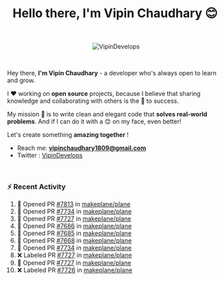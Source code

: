 <!--### Hi 👋 Vipin Chaudhary here!-->
<h1 align="center">Hello there, I'm Vipin Chaudhary 😊</h1>
	
<br />
<div align="center">
<p>&nbsp;<img align="center" src="https://github-readme-stats.vercel.app/api/?username=VipinDevelops&show_icons=true&title_color=C9D1D9&icon_color=58A6FF&border_color=30363D&text_color=C9D1D9&bg_color=0d1117" alt="VipinDevelops" /></p>
</div>


<br />

Hey there, **I'm Vipin Chaudhary** - a  developer who's always open to learn and grow. 


I ❤️ working on **open source** projects, because I believe that sharing knowledge and collaborating with others is the 🔑 to success.

My mission 🚀 is to write clean and elegant code that **solves real-world problems**. And if I can do it with a 😊 on my face, even better!

 Let's create something **amazing together** ! 
 
 - Reach me: **vipinchaudhary1809@gmail.com**
 - Twitter : [VipinDevelops](https://twitter.com/VipinDevelops)
<br />


### :zap: Recent Activity

<!--START_SECTION:activity-->
1. 💪 Opened PR [#7813](https://github.com/makeplane/plane/pull/7813) in [makeplane/plane](https://github.com/makeplane/plane)
2. 💪 Opened PR [#7734](https://github.com/makeplane/plane/pull/7734) in [makeplane/plane](https://github.com/makeplane/plane)
3. 💪 Opened PR [#7727](https://github.com/makeplane/plane/pull/7727) in [makeplane/plane](https://github.com/makeplane/plane)
4. 💪 Opened PR [#7686](https://github.com/makeplane/plane/pull/7686) in [makeplane/plane](https://github.com/makeplane/plane)
5. 💪 Opened PR [#7685](https://github.com/makeplane/plane/pull/7685) in [makeplane/plane](https://github.com/makeplane/plane)
6. 💪 Opened PR [#7668](https://github.com/makeplane/plane/pull/7668) in [makeplane/plane](https://github.com/makeplane/plane)
7. 💪 Opened PR [#7734](undefined) in [makeplane/plane](https://github.com/makeplane/plane)
8. ❌ Labeled PR [#7727](undefined) in [makeplane/plane](https://github.com/makeplane/plane)
9. 💪 Opened PR [#7727](undefined) in [makeplane/plane](https://github.com/makeplane/plane)
10. ❌ Labeled PR [#7726](undefined) in [makeplane/plane](https://github.com/makeplane/plane)
<!--END_SECTION:activity-->

  
